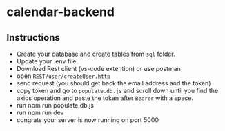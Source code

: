 # calendar-backend
## Instructions
- Create your database and create tables from `sql` folder.
- Update your .env file.
- Download Rest client (vs-code extention) or use postman
- open `REST/user/createUser.http`
- send request (you should get back the email address and the token)
- copy token and go to `populate.db.js` and scroll down until you find the axios operation and paste the token after `Bearer` with a space.
- run npm run populate.db.js
- run npm run dev
- congrats your server is now running on port 5000
